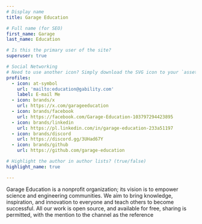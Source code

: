 ```yaml
---
# Display name
title: Garage Education

# Full name (for SEO)
first_name: Garage
last_name: Education

# Is this the primary user of the site?
superuser: true

# Social Networking
# Need to use another icon? Simply download the SVG icon to your `assets/media/icons/` folder.
profiles:
  - icon: at-symbol
    url: 'mailto:education@gability.com'
    label: E-mail Me
  - icon: brands/x
    url: https://x.com/garageeducation
  - icon: brands/facebook
    url: https://facebook.com/Garage-Education-103797294423895
  - icon: brands/linkedin
    url: https://pl.linkedin.com/in/garage-education-233a51197
  - icon: brands/discord
    url: https://discord.gg/3UHad67Y
  - icon: brands/github
    url: https://github.com/garage-education

# Highlight the author in author lists? (true/false)
highlight_name: true

---
```


Garage Education is a nonprofit organization; its vision is to empower science and engineering communities. We aim to bring knowledge, inspiration, and innovation to everyone and teach others to become successful. All our work is open source, and available for free, sharing is permitted, with the mention to the channel as the reference
